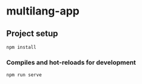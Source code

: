 # multilang-app

## Project setup

```
npm install
```

### Compiles and hot-reloads for development

```
npm run serve
```
